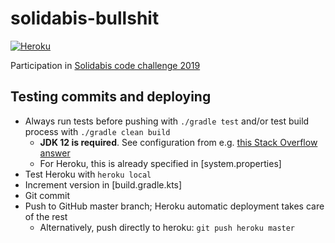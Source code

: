 # solidabis-bullshit

[![Heroku](https://heroku-badge.herokuapp.com/?app=obscure-springs-32806)][Heroku]

Participation in [Solidabis code challenge 2019](https://koodihaaste.solidabis.com)

## Testing commits and deploying

- Always run tests before pushing with `./gradle test` and/or test build process
 with `./gradle clean build`
    - **JDK 12 is required**. See configuration from e.g. [this Stack Overflow answer](https://stackoverflow.com/a/21212790)
    - For Heroku, this is already specified in [system.properties]
- Test Heroku with `heroku local`
- Increment version in [build.gradle.kts]
- Git commit
- Push to GitHub master branch; Heroku automatic deployment takes care of the rest
    - Alternatively, push directly to heroku: `git push heroku master`


[Heroku]: https://obscure-springs-32806.herokuapp.com

